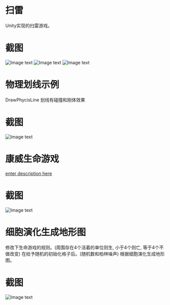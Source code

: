 
# 扫雷

Unity实现的扫雷游戏。


# 截图
![Image text](https://github.com/corle-bell/MineSweeping/blob/main/Screenshoot/pic0.png)
![Image text](https://github.com/corle-bell/MineSweeping/blob/main/Screenshoot/pic1.png)
![Image text](https://github.com/corle-bell/MineSweeping/blob/main/Screenshoot/pic2.png)

# 物理划线示例

DrawPhycisLine
划线有碰撞和刚体效果


# 截图
![Image text](https://github.com/corle-bell/MineSweeping/blob/main/Screenshoot/draw_line.png)

# 康威生命游戏

[enter description here](https://baike.baidu.com/item/%E5%BA%B7%E5%A8%81%E7%94%9F%E5%91%BD%E6%B8%B8%E6%88%8F/22668799?fr=aladdin)


# 截图
![Image text](https://github.com/corle-bell/MineSweeping/blob/main/Screenshoot/life_game.png)

# 细胞演化生成地形图

修改下生命游戏的规则。(周围存在4个活着的单位则生, 小于4个则亡, 等于4个不做改变)
在给予随机的初始化格子后。(随机数和柏林噪声)
根据细胞演化生成地形图。

# 截图
![Image text](https://github.com/corle-bell/MineSweeping/blob/main/Screenshoot/map.gif)

